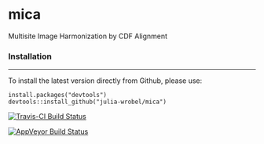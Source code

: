 # mica
Multisite Image Harmonization by CDF Alignment

### Installation

----------------

To install the latest version directly from Github, please use:

```{r, eval=FALSE, echo = TRUE}
install.packages("devtools")
devtools::install_github("julia-wrobel/mica")
```



[![Travis-CI Build Status](https://travis-ci.org/julia-wrobel/mica.svg?branch=master)](https://travis-ci.org/julia-wrobel/mica)

[![AppVeyor Build Status](https://ci.appveyor.com/api/projects/status/github/julia-wrobel/mica?branch=master&svg=true)](https://ci.appveyor.com/project/julia-wrobel/mica)
